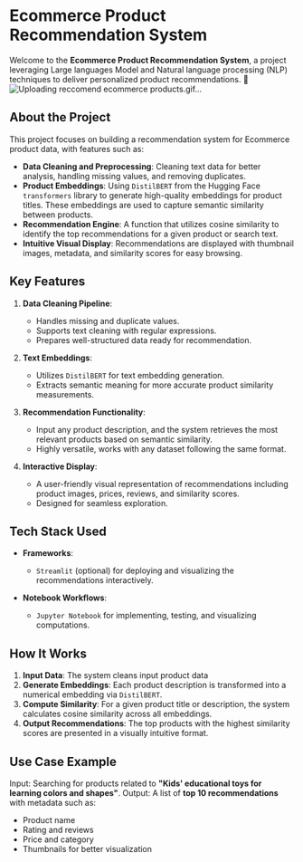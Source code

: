 # **Ecommerce Product Recommendation System**
Welcome to the **Ecommerce Product Recommendation System**, a project leveraging Large languages Model and Natural language processing (NLP) techniques to deliver personalized product recommendations. 🚀
![Uploading reccomend ecommerce products.gif…]()

## **About the Project**
This project focuses on building a recommendation system for Ecommerce product data, with features such as:
- **Data Cleaning and Preprocessing**: Cleaning text data for better analysis, handling missing values, and removing duplicates.
- **Product Embeddings**: Using `DistilBERT` from the Hugging Face `transformers` library to generate high-quality embeddings for product titles. These embeddings are used to capture semantic similarity between products.
- **Recommendation Engine**: A function that utilizes cosine similarity to identify the top recommendations for a given product or search text.
- **Intuitive Visual Display**: Recommendations are displayed with thumbnail images, metadata, and similarity scores for easy browsing.

## **Key Features**
1. **Data Cleaning Pipeline**:
    - Handles missing and duplicate values.
    - Supports text cleaning with regular expressions.
    - Prepares well-structured data ready for recommendation.

2. **Text Embeddings**:
    - Utilizes `DistilBERT` for text embedding generation.
    - Extracts semantic meaning for more accurate product similarity measurements.

3. **Recommendation Functionality**:
    - Input any product description, and the system retrieves the most relevant products based on semantic similarity.
    - Highly versatile, works with any dataset following the same format.

4. **Interactive Display**:
    - A user-friendly visual representation of recommendations including product images, prices, reviews, and similarity scores.
    - Designed for seamless exploration.

## **Tech Stack Used**
- **Frameworks**:
    - `Streamlit` (optional) for deploying and visualizing the recommendations interactively.

- **Notebook Workflows**:
    - `Jupyter Notebook` for implementing, testing, and visualizing computations.

## **How It Works**
1. **Input Data**: The system cleans input product data
2. **Generate Embeddings**: Each product description is transformed into a numerical embedding via `DistilBERT`.
3. **Compute Similarity**: For a given product title or description, the system calculates cosine similarity across all embeddings.
4. **Output Recommendations**: The top products with the highest similarity scores are presented in a visually intuitive format.

## **Use Case Example**
Input: Searching for products related to **"Kids' educational toys for learning colors and shapes"**.
Output: A list of **top 10 recommendations** with metadata such as:
- Product name
- Rating and reviews
- Price and category
- Thumbnails for better visualization
